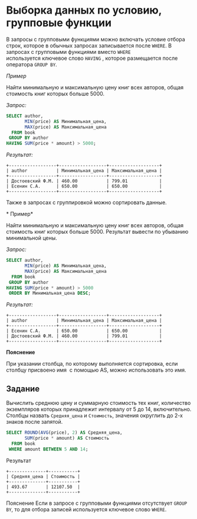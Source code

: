 # Выборка данных по условию, групповые функции

В запросы с групповыми функциями можно включать условие отбора строк, которое в обычных запросах записывается после ```WHERE```. В запросах с групповыми функциями вместо ```WHERE``` используется ключевое слово ```HAVING``` , которое размещается после оператора ```GROUP BY```.

*Пример*

Найти минимальную и максимальную цену книг всех авторов, общая стоимость книг которых больше 5000.

*Запрос:*
```SQL
SELECT author,
       MIN(price) AS Минимальная_цена,
       MAX(price) AS Максимальная_цена
  FROM book
 GROUP BY author
HAVING SUM(price * amount) > 5000;
```

*Результат:*
```
+------------------+------------------+-------------------+
| author           | Минимальная_цена | Максимальная_цена |
+------------------+------------------+-------------------+
| Достоевский Ф.М. | 460.00           | 799.01            |
| Есенин С.А.      | 650.00           | 650.00            |
+------------------+------------------+-------------------+
```
Также в запросах с группировкой можно сортировать данные.

* Пример*

Найти минимальную и максимальную цену книг всех авторов, общая стоимость книг которых больше 5000. Результат вывести по убыванию минимальной цены.

*Запрос:*
```SQL
SELECT author,
       MIN(price) AS Минимальная_цена,
       MAX(price) AS Максимальная_цена
  FROM book
 GROUP BY author
HAVING SUM(price * amount) > 5000
 ORDER BY Минимальная_цена DESC;
```
*Результат:*
```
+------------------+------------------+-------------------+
| author           | Минимальная_цена | Максимальная_цена |
+------------------+------------------+-------------------+
| Есенин С.А.      | 650.00           | 650.00            |
| Достоевский Ф.М. | 460.00           | 799.01            |
+------------------+------------------+-------------------+
```
**Пояснение**

При указании столбца, по которому выполняется сортировка, если столбцу присвоено имя  с помощью AS, можно использовать это имя.

## Задание

Вычислить среднюю цену и суммарную стоимость тех книг, количество экземпляров которых принадлежит интервалу от 5 до 14, включительно. Столбцы назвать ```Средняя_цена``` и ```Стоимость```, значения округлить до 2-х знаков после запятой.

```SQL
SELECT ROUND(AVG(price), 2) AS Средняя_цена,
       SUM(price * amount) AS Стоимость
  FROM book
 WHERE amount BETWEEN 5 AND 14;
```

Результат
```
+--------------+-----------+
| Средняя_цена | Стоимость |
+--------------+-----------+
| 493.67       | 12107.50  |
+--------------+-----------+
```

Пояснение
Если в запросе с групповыми функциями отсутствует ```GROUP BY```, то для отбора записей используется ключевое слово ```WHERE```.
